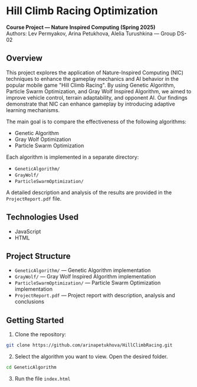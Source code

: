 # Hill Climb Racing Optimization

**Course Project — Nature Inspired Computing (Spring 2025)**  
Authors: Lev Permyakov, Arina Petukhova, Alelia Turushkina — Group DS-02

## Overview

This project explores the application of Nature-Inspired Computing (NIC) techniques to enhance the gameplay mechanics and AI behavior in the popular mobile game "Hill Climb Racing". By using Genetic Algorithm, Particle Swarm Optimization, and Gray Wolf Inspired Algorithm, we aimed to improve vehicle control, terrain adaptability, and opponent AI. Our findings demonstrate that NIC can enhance gameplay by introducing adaptive learning mechanisms.

The main goal is to compare the effectiveness of the following algorithms:

- Genetic Algorithm
- Gray Wolf Optimization
- Particle Swarm Optimization

Each algorithm is implemented in a separate directory:

- `GeneticAlgorithm/`
- `GrayWolf/`
- `ParticleSwarmOptimization/`

A detailed description and analysis of the results are provided in the `ProjectReport.pdf` file.

## Technologies Used

- JavaScript
- HTML

## Project Structure

- `GeneticAlgorithm/` — Genetic Algorithm implementation
- `GrayWolf/` — Gray Wolf Inspired Algorithm implementation
- `ParticleSwarmOptimization/` — Particle Swarm Optimization implementation
- `ProjectReport.pdf` — Project report with description, analysis and conclusions

## Getting Started

1. Clone the repository:

```bash
git clone https://github.com/arinapetukhova/HillClimbRacing.git
```

2. Select the algorithm you want to view. Open the desired folder.

```bash
cd GeneticAlgorithm
```

3. Run the file `index.html`
